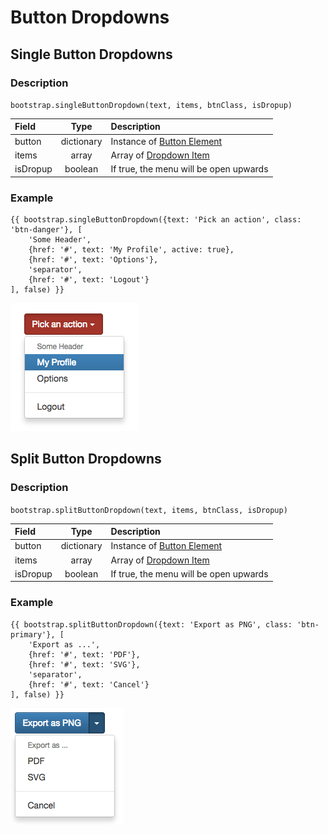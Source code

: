 # Button Dropdowns

## Single Button Dropdowns
### Description
`bootstrap.singleButtonDropdown(text, items, btnClass, isDropup)`

| Field     | Type       | Description                                             |
|:----------|:----------:|:--------------------------------------------------------|
| button    | dictionary | Instance of [Button Element](./types.md#button-element) |
| items     | array      | Array of [Dropdown Item](./types.md#dropdown-item)      |
| isDropup  | boolean    | If true, the menu will be open upwards                  |

### Example
```twig
{{ bootstrap.singleButtonDropdown({text: 'Pick an action', class: 'btn-danger'}, [
    'Some Header',
    {href: '#', text: 'My Profile', active: true},
    {href: '#', text: 'Options'},
    'separator',
    {href: '#', text: 'Logout'}
], false) }}
```
![Result](./img/button_dropdown_example.png)

## Split Button Dropdowns
### Description
`bootstrap.splitButtonDropdown(text, items, btnClass, isDropup)`

| Field     | Type       | Description                                             |
|:----------|:----------:|:--------------------------------------------------------|
| button    | dictionary | Instance of [Button Element](./types.md#button-element) |
| items     | array      | Array of [Dropdown Item](./types.md#dropdown-item)      |
| isDropup  | boolean    | If true, the menu will be open upwards                  |

### Example
```twig
{{ bootstrap.splitButtonDropdown({text: 'Export as PNG', class: 'btn-primary'}, [
    'Export as ...',
    {href: '#', text: 'PDF'},
    {href: '#', text: 'SVG'},
    'separator',
    {href: '#', text: 'Cancel'}
], false) }}
```
![Result](./img/split_button_dropdown_example.png)